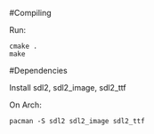 #Compiling

Run:

```
cmake .
make
```

#Dependencies

Install sdl2, sdl2_image, sdl2_ttf  

On Arch:
```
pacman -S sdl2 sdl2_image sdl2_ttf
```

